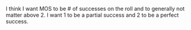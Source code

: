 I think I want MOS to be # of successes on the roll and to generally not matter above 2. I want 1 to be a partial success and 2 to be a perfect success.